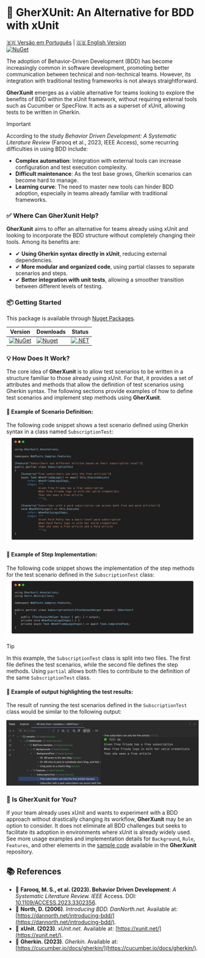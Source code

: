 # 🚀 GherXUnit: An Alternative for BDD with xUnit
[🇧🇷 Versão em Português](README_PTBR.md) | [🇬🇧 English Version](README.md)  
[![NuGet](https://img.shields.io/nuget/v/GherXunit.svg)](https://www.nuget.org/packages/GherXunit)

The adoption of Behavior-Driven Development (BDD) has become increasingly common in software development, promoting better communication between technical and non-technical teams. However, its integration with traditional testing frameworks is not always straightforward.

**GherXunit** emerges as a viable alternative for teams looking to explore the benefits of BDD within the xUnit framework, without requiring external tools such as Cucumber or SpecFlow. It acts as a superset of xUnit, allowing tests to be written in Gherkin.

> [!IMPORTANT]  
> According to the study *Behavior Driven Development: A Systematic Literature Review* (Farooq et al., 2023, IEEE Access), some recurring difficulties in using BDD include:
> - **Complex automation**: Integration with external tools can increase configuration and test execution complexity.
> - **Difficult maintenance**: As the test base grows, Gherkin scenarios can become hard to manage.
> - **Learning curve**: The need to master new tools can hinder BDD adoption, especially in teams already familiar with traditional frameworks.

### ✅ Where Can GherXunit Help?

**GherXunit** aims to offer an alternative for teams already using xUnit and looking to incorporate the BDD structure without completely changing their tools. Among its benefits are:

- ✔ **Using Gherkin syntax directly in xUnit**, reducing external dependencies.
- ✔ **More modular and organized code**, using partial classes to separate scenarios and steps.
- ✔ **Better integration with unit tests**, allowing a smoother transition between different levels of testing.

### 📦 Getting Started

This package is available through [Nuget Packages](https://www.nuget.org/packages/GherXunit/).

| Version                                                                                        | Downloads | Status |  
|------------------------------------------------------------------------------------------------| ----- |----- |
| [![NuGet](https://img.shields.io/nuget/v/GherXunit.svg)](https://www.nuget.org/packages/GherXunit) | [![Nuget](https://img.shields.io/nuget/dt/GherXunit.svg)](https://www.nuget.org/packages/GherXunit) | [![.NET](https://github.com/emergingcode/gherxunit/actions/workflows/dotnet.yml/badge.svg)](https://github.com/emergingcode/gherxunit/actions/workflows/dotnet.yml) |


### 💡 How Does It Work?

The core idea of **GherXunit** is to allow test scenarios to be written in a structure familiar to those already using xUnit.
For that, it provides a set of attributes and methods that allow the definition of test scenarios using Gherkin syntax.
The following sections provide examples of how to define test scenarios and implement step methods using **GherXunit**.

#### 📌 Example of Scenario Definition:
The following code snippet shows a test scenario defined using Gherkin syntax in a class named `SubscriptionTest`:
![img.png](docs/img_code1.png)

#### 📌 Example of Step Implementation:
The following code snippet shows the implementation of the step methods for the test scenario defined in the `SubscriptionTest` class:
![img.png](docs/img_code2.png)

> [!TIP]  
> In this example, the `SubscriptionTest` class is split into two files. The first file defines the test scenarios, while the second file defines the step methods. Using `partial` allows both files to contribute to the definition of the same `SubscriptionTest` class.

#### 📌 Example of output highlighting the test results:
The result of running the test scenarios defined in the `SubscriptionTest` class would be similar to the following output:

<p align="center">
  <img src="docs/img3.png" alt="img.png" width="1371"/>
</p>

### 🔎 Is GherXunit for You?
If your team already uses xUnit and wants to experiment with a BDD approach without drastically changing its workflow, **GherXunit** may be an option to consider. It does not eliminate all BDD challenges but seeks to facilitate its adoption in environments where xUnit is already widely used.
See more usage examples and implementation details for `Background`, `Rule`, `Features`, and other elements in the [sample code](/src/sample/BddSample/Samples) available in the **GherXunit** repository.


## 📚 References

- 📖 **Farooq, M. S., et al. (2023). Behavior Driven Development**: *A Systematic Literature Review. IEEE* Access. DOI: [10.1109/ACCESS.2023.3302356](https://doi.org/10.1109/ACCESS.2023.3302356).
- 📖 **North, D. (2006)**. *Introducing BDD. DanNorth.net.* Available at: [https://dannorth.net/introducing-bdd/](https://dannorth.net/introducing-bdd/).
- 📖 **xUnit. (2023)**. *xUnit.net.* Available at: [https://xunit.net/](https://xunit.net/).
- 📖 **Gherkin. (2023)**. *Gherkin.* Available at: [https://cucumber.io/docs/gherkin/](https://cucumber.io/docs/gherkin/).
